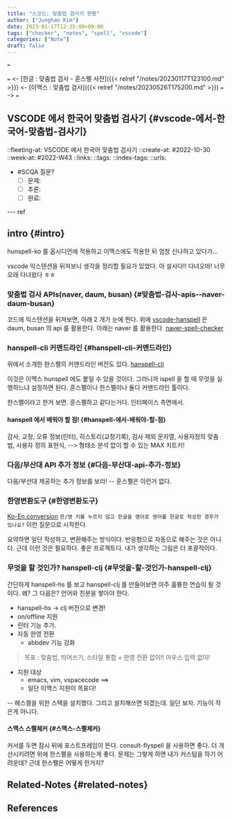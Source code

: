 ```yaml
---
title: "스코드: 맞춤법 검사기 현황"
author: ["Junghan Kim"]
date: 2023-01-17T12:35:00+09:00
tags: ["checker", "notes", "spell", "vscode"]
categories: ["Note"]
draft: false
---
```


`=`

`=` &lt;- [한글 : 맞춤법 검사 - 훈스펠 사전]({{< relref "/notes/20230117T123100.md" >}}) &lt;- [이맥스 : 맞춤법 검사]({{< relref "/notes/20230526T175200.md" >}}) `=` -&gt; `=`


## VSCODE 에서 한국어 맞춤법 검사기 {#vscode-에서-한국어-맞춤법-검사기}

::fleeting-at: VSCODE 에서 한국어 맞춤법 검사기 ::create-at: #2022-10-30 ::week-at: #2022-W43 ::links: ::tags: ::index-tags: ::urls:

-   \#SCQA 질문?
    -   [ ] 문제:
    -   [ ] 추론:
    -   [ ] 완료:

--- ref


## intro {#intro}

hunspell-ko 를 옵시디언에 적용하고 이맥스에도 적용한 뒤 엄청 신나하고 있다가...

vscode 익스텐션을 뒤져보니 생각을 정리할 필요가 있었다. 아 설사다!! 다녀오마! 너무 오래 다녀왔다 ㅎㅎ


### 맞춤법 검사 APIs(naver, daum, busan) {#맞춤법-검사-apis--naver-daum-busan}

코드에 익스텐션을 뒤져보면, 아래 2 개가 눈에 띈다. 위에 [vscode-hanspell](https://github.com/9beach/vscode-hanspell) 은 daum, busan 의 api 를 활용한다. 아래는 naver 를 활용한다. [naver-spell-checker](https://github.com/hannut91/korean-spell-checker-vs-code)


### hanspell-cli 커맨드라인 {#hanspell-cli-커맨드라인}

위에서 소개한 한스펠의 커맨드라인 버전도 있다. [hanspell-cli](https://github.com/9beach/hanspell)

이것은 이맥스 hunspell 에도 붙일 수 있을 것이다. 그러니까 ispell 을 할 때 무엇을 실행하느냐 설정하면 된다. 훈스펠이나 한스펠이나 둘다 커맨드라인 툴이다.

한스펠이라고 한거 보면. 훈스펠하고 같다는거다. 인터페이스 측면에서.


#### hanspell 에서 배워야 할 점! {#hanspell-에서-배워야-할-점}

감사, 교정, 오류 정보(린터), 히스토리(교정기록), 검사 제외 문자열, 사용자정의 맞춤법, 사용자 정의 표현식, --&gt; 형태소 분석 없이 할 수 있는 MAX 치트키!


### 다음/부산대 API 추가 정보 {#다음-부산대-api-추가-정보}

다음/부산대 제공하는 추가 정보를 보라! -- 훈스펠은 이런거 없다.


### 한영변환도구 {#한영변환도구}

[Ko-En conversion](https://github.com/LeeSeungYun1020/vscode-ko-en-conversion) `한/영 키를 누르지 않고 한글을 영어로 영어를 한글로 작성한 경우가 있나요?` 이런 질문으로 시작한다.

요약하면 일단 작성하고, 변환해주는 방식이다. 반응형으로 자동으로 해주는 것은 아니다. 근데 이런 것은 필요하다. 좋은 프로젝트다. 내가 생각하는 그림은 더 포괄적이다.


### 무엇을 할 것인가? hanspell-clj {#무엇을-할-것인가-hanspell-clj}

간단하게 hanspell-hs 를 보고 hanspell-clj 를 만들어보면 아주 훌륭한 연습이 될 것이다. 왜? 그 다음은? 언어와 친분을 쌓아야 한다.

-   hanspell-hs -&gt; clj 버전으로 변경!
-   on/offline 지원
-   린터 기능 추가.
-   자동 한영 전환
    -   abbdev 기능 강화

> 목표 : 맞춤법, 띄어쓰기, 스타일 통합 + 한영 전환 없이!! 마우스 입력 없이!

-   지원 대상
    -   emacs, vim, vspacecode ==&gt;
    -   일단 이맥스 지원이 목표다!

-- 헤스켈을 위한 스택을 설치했다. 그리고 설치해쓰면 되겠는데. 일단 보자. 기능이 작은게 아니다.


#### 스맥스 스펠체커 {#스맥스-스펠체커}

커서를 두면 잠시 뒤에 포스트프레임이 뜬다. consult-flyspell 을 사용하면 좋다. 더 개선시키려면 위에 한스펠을 사용하는게 좋다. 문제는 그렇게 하면 내가 커스텀을 하기 어려운데? 근데 한스펠은 어떻게 한거지?


## Related-Notes {#related-notes}

## References

<style>.csl-entry{text-indent: -1.5em; margin-left: 1.5em;}</style><div class="csl-bib-body">
</div>
